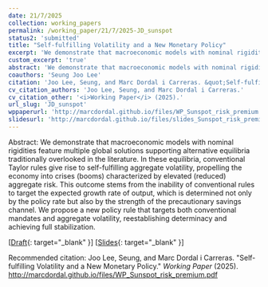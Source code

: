 ```yaml
---
date: 21/7/2025
collection: working_papers
permalink: /working_paper/21/7/2025-JD_sunspot
status2: 'submitted'
title: "Self-fulfilling Volatility and a New Monetary Policy"
excerpt: 'We demonstrate that macroeconomic models with nominal rigidities feature multiple global solutions supporting alternative equilibria traditionally overlooked in the literature. In these equilibria, conventional Taylor rules give rise to self-fulfilling aggregate volatility, propelling the economy into crises (booms) characterized by elevated (reduced) aggregate risk. This outcome stems from the inability of conventional rules to target the expected growth rate of output, which is determined not only by the policy rate but also by the strength of the precautionary savings channel. We propose a new policy rule that targets both conventional mandates and aggregate volatility, reestablishing determinacy and achieving full stabilization.'
custom_excerpt: 'true'
abstract: 'We demonstrate that macroeconomic models with nominal rigidities feature multiple global solutions supporting alternative equilibria traditionally overlooked in the literature. In these equilibria, conventional Taylor rules give rise to self-fulfilling aggregate volatility, propelling the economy into crises (booms) characterized by elevated (reduced) aggregate risk. This outcome stems from the inability of conventional rules to target the expected growth rate of output, which is determined not only by the policy rate but also by the strength of the precautionary savings channel. We propose a new policy rule that targets both conventional mandates and aggregate volatility, reestablishing determinacy and achieving full stabilization.'
coauthors: 'Seung Joo Lee'
citation: 'Joo Lee, Seung, and Marc Dordal i Carreras. &quot;Self-fulfilling Volatility and a New Monetary Policy.&quot;  <i>Working Paper</i> (2025).'
cv_citation_authors: 'Joo Lee, Seung, and Marc Dordal i Carreras.'
cv_citation_other: '<i>Working Paper</i> (2025).'
url_slug: 'JD_sunspot'
wppaperurl: 'http://marcdordal.github.io/files/WP_Sunspot_risk_premium.pdf'
slidesurl: 'http://marcdordal.github.io/files/slides_Sunspot_risk_premium.pdf'
---
```

Abstract: We demonstrate that macroeconomic models with nominal rigidities feature multiple global solutions supporting alternative equilibria traditionally overlooked in the literature. In these equilibria, conventional Taylor rules give rise to self-fulfilling aggregate volatility, propelling the economy into crises (booms) characterized by elevated (reduced) aggregate risk. This outcome stems from the inability of conventional rules to target the expected growth rate of output, which is determined not only by the policy rate but also by the strength of the precautionary savings channel. We propose a new policy rule that targets both conventional mandates and aggregate volatility, reestablishing determinacy and achieving full stabilization.

[[Draft](http://marcdordal.github.io/files/WP_Sunspot_risk_premium.pdf){: target="_blank" }] [[Slides](http://marcdordal.github.io/files/slides_Sunspot_risk_premium.pdf){: target="_blank" }] 

Recommended citation: Joo Lee, Seung, and Marc Dordal i Carreras. "Self-fulfilling Volatility and a New Monetary Policy."  <i>Working Paper</i> (2025). http://marcdordal.github.io/files/WP_Sunspot_risk_premium.pdf